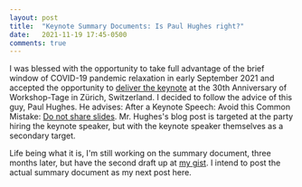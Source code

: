 ```yaml
---
layout: post
title:  "Keynote Summary Documents: Is Paul Hughes right?"
date:   2021-11-19 17:45-0500
comments: true
---
```


I was blessed with the opportunity to take full advantage of the brief
window of COVID-19 pandemic relaxation in early September 2021 and
accepted the opportunity to [deliver the
keynote](https://workshoptage.ch/jubilaeumsfeier) at the 30th
Anniversary of Workshop-Tage in Zürich, Switzerland.  I decided to
follow the advice of this guy, Paul Hughes.  He advises: After a
Keynote Speech: Avoid this Common Mistake: [Do not share
slides](https://paulhugheslive.com/after-a-keynote-speech-avoid-this-common-mistake/).
Mr. Hughes's blog post is targeted at the party hiring the keynote
speaker, but with the keynote speaker themselves as a secondary
target.

Life being what it is, I'm still working on the summary document,
three months later, but have the second draft up at [my
gist](https://gist.github.com/edburns/cc938e58a4d42edcccb2061be071a916).
I intend to post the actual summary document as my next post here.
